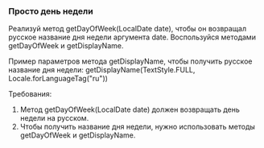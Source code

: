 
### Просто день недели

Реализуй метод getDayOfWeek(LocalDate date), чтобы он возвращал русское название дня недели аргумента date.
Воспользуйся методами getDayOfWeek и getDisplayName.

Пример параметров метода getDisplayName, чтобы получить русское название дня недели:
getDisplayName(TextStyle.FULL, Locale.forLanguageTag(&quot;ru&quot;))


Требования:
1.	Метод getDayOfWeek(LocalDate date) должен возвращать день недели на русском.
2.	Чтобы получить название дня недели, нужно использовать методы getDayOfWeek и getDisplayName.


